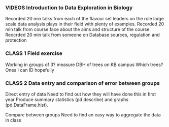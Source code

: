 ### VIDEOS Introduction to Data Exploration in Biology
Recorded 20 min talks from each of the flavour set leaders on the role large scale data analysis plays in their field with plenty of examples.
Recorded 20 min talk from course face about the aims and structure of the course
Reocrded 20 min talk from someone on Database sources, regulation and protection

### CLASS 1 Field exercise
Working in groups of 3? measure DBH of trees on KB campus
    Which trees?  Ones I can ID hopefully

### CLASS 2 Data entry and comparison of error between groups
Direct entry of data
    Need to find out how they will have done this in first year
Produce summary statistics (pd.describe) and graphs (pd.DataFrame.hist). 

Compare between groups
    Need to find an easy way to aggregate the data in class



